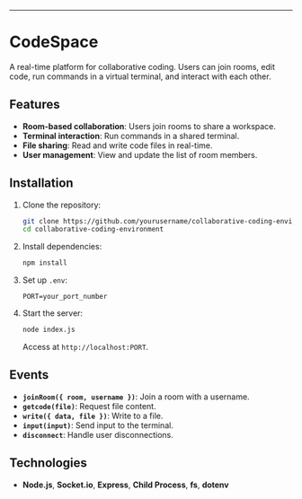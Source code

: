 ---

# CodeSpace

A real-time platform for collaborative coding. Users can join rooms, edit code, run commands in a virtual terminal, and interact with each other.

## Features
- **Room-based collaboration**: Users join rooms to share a workspace.
- **Terminal interaction**: Run commands in a shared terminal.
- **File sharing**: Read and write code files in real-time.
- **User management**: View and update the list of room members.

## Installation

1. Clone the repository:
   ```bash
   git clone https://github.com/yourusername/collaborative-coding-environment.git
   cd collaborative-coding-environment
   ```

2. Install dependencies:
   ```bash
   npm install
   ```

3. Set up `.env`:
   ```env
   PORT=your_port_number
   ```

4. Start the server:
   ```bash
   node index.js
   ```

   Access at `http://localhost:PORT`.

## Events
- **`joinRoom({ room, username })`**: Join a room with a username.
- **`getcode(file)`**: Request file content.
- **`write({ data, file })`**: Write to a file.
- **`input(input)`**: Send input to the terminal.
- **`disconnect`**: Handle user disconnections.

## Technologies
- **Node.js**, **Socket.io**, **Express**, **Child Process**, **fs**, **dotenv**
